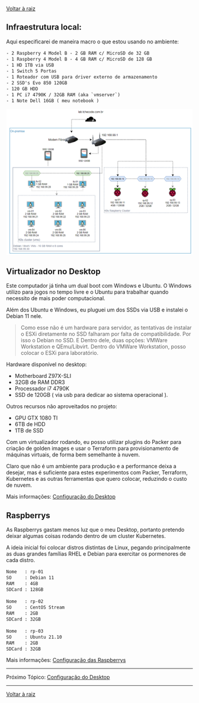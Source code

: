 [Voltar à raiz](../README.md)

## Infraestrutura local:

Aqui especificarei de maneira macro o que estou usando no ambiente: 

```
- 2 Raspberry 4 Model B - 2 GB RAM c/ MicroSD de 32 GB
- 1 Raspberry 4 Model B - 4 GB RAM c/ MicroSD de 128 GB
- 1 HD 1TB via USB
- 1 Switch 5 Portas
- 1 Roteador com USB para driver externo de armazenamento
- 2 SSD's Evo 850 120GB
- 120 GB HDD
- 1 PC i7 4790K / 32GB RAM (aka `vmserver`)
- 1 Note Dell 16GB ( meu notebook )
```

![](imgs/overview.png)

## Virtualizador no Desktop

Este computador já tinha um dual boot com Windows e Ubuntu. O Windows utilizo para jogos no tempo livre e o Ubuntu para trabalhar quando necessito de mais poder computacional.

Além dos Ubuntu e Windows, eu pluguei um dos SSDs via USB e instalei o Debian 11 nele. 

> Como esse não é um hardware para servidor, as tentativas de instalar o ESXi diretamente no SSD falharam por falta de compatibilidade. Por isso o Debian no SSD. E Dentro dele, duas opções: VMWare Workstation e QEmu/Libvirt. Dentro do VMWare Workstation, posso colocar o ESXi para laboratório. 

Hardware disponível no desktop:
  - Motherboard Z97X-SLI
  - 32GB de RAM DDR3
  - Processador i7 4790K
  - SSD de 120GB ( via usb para dedicar ao sistema operacional ).

Outros recursos não aproveitados no projeto:
  - GPU GTX 1080 TI  
  - 6TB de HDD
  - 1TB de SSD 

Com um virtualizador rodando, eu posso utilizar plugins do Packer para criação de golden images e usar o Terraform para provisionamento de máquinas virtuais, de forma bem semelhante à nuvem. 

Claro que não é um ambiente para produção e a performance deixa a desejar, mas é suficiente para estes experimentos com Packer, Terraform, Kubernetes e as outras ferramentas que quero colocar, reduzindo o custo de nuvem. 

Mais informações: [Configuração do Desktop](desktop.md)

## Raspberrys

As Raspberrys gastam menos luz que o meu Desktop, portanto pretendo deixar algumas coisas rodando dentro de um cluster Kubernetes. 

A ideia inicial foi colocar distros distintas de Linux, pegando principalmente as duas grandes famílias RHEL e Debian para exercitar os pormenores de cada distro. 

```
Nome   : rp-01
SO     : Debian 11
RAM    : 4GB
SDCard : 128GB

Nome   : rp-02
SO     : CentOS Stream
RAM    : 2GB
SDCard : 32GB

Nome   : rp-03
SO     : Ubuntu 21.10
RAM    : 2GB
SDCard : 32GB
``` 

Mais informações: [Configuração das Raspberrys](raspberrys.md)

---

Próximo Tópico: [Configuração do Desktop](desktop.md)

---
[Voltar à raiz](../README.md)